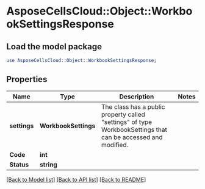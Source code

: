 # AsposeCellsCloud::Object::WorkbookSettingsResponse 

## Load the model package
```perl
use AsposeCellsCloud::Object::WorkbookSettingsResponse;
```

## Properties
Name | Type | Description | Notes
------------ | ------------- | ------------- | -------------
**settings** | **WorkbookSettings** | The class has a public property called "settings" of type WorkbookSettings that can be accessed and modified. |
**Code** | **int** |  |
**Status** | **string** |  |  

[[Back to Model list]](../README.md#documentation-for-models) [[Back to API list]](../README.md#documentation-for-api-endpoints) [[Back to README]](../README.md)

